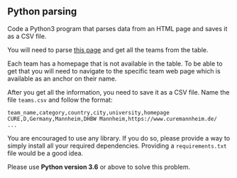 ## Python parsing

Code a Python3 program that parses data from an HTML page and saves it as a CSV file.

You will need to parse [this page](https://www.formulastudent.de/academy/20200829-waymo/) and get all the teams from the table.

Each team has a homepage that is not available in the table. To be able to get that you will need to navigate to the specific team web page which is available as an anchor on their name.

After you get all the information, you need to save it as a CSV file.
Name the file `teams.csv` and follow the format:

```
team_name,category,country,city,university,homepage
CURE,D,Germany,Mannheim,DHBW Mannheim,https://www.curemannheim.de/
...
```

You are encouraged to use any library. If you do so, please provide a way to simply install all your required dependencies. Providing a `requirements.txt` file would be a good idea.

Please use **Python version 3.6** or above to solve this problem.
